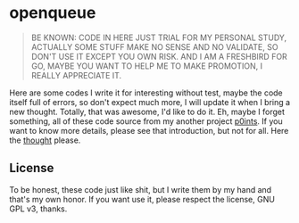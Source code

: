 # openqueue

> BE KNOWN: CODE IN HERE JUST TRIAL FOR MY PERSONAL STUDY, ACTUALLY SOME STUFF MAKE NO SENSE AND NO VALIDATE, SO DON'T USE IT EXCEPT YOU OWN RISK. AND I AM A FRESHBIRD FOR GO, MAYBE YOU WANT TO HELP ME TO MAKE PROMOTION, I REALLY APPRECIATE IT.

Here are some codes I write it for interesting without test, maybe the code itself full of errors, so don't expect much more, I will update it when I bring a new thought. Totally, that was awesome, I'd like to do it. Eh, maybe I forget something, all of these code source from my another project [p0ints](https://github.com/i0Ek3/p0ints). If you want to know more details, please see that introduction, but not for all. Here the [thought](https://github.com/i0Ek3/p0ints/blob/master/2020.0828-openqueue.md) please.

## License

To be honest, these code just like shit, but I write them by my hand and that's my own honor. If you want use it, please respect the license, GNU GPL v3, thanks.
